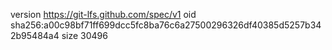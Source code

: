 version https://git-lfs.github.com/spec/v1
oid sha256:a00c98bf71ff699dcc5fc8ba76c6a27500296326df40385d5257b342b95484a4
size 30496
